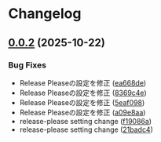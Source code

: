 # Changelog

## [0.0.2](https://github.com/terasaki-brisys/svelte-template/compare/v0.0.1...v0.0.2) (2025-10-22)


### Bug Fixes

* Release Pleaseの設定を修正 ([ea668de](https://github.com/terasaki-brisys/svelte-template/commit/ea668defce2110c88f2ce03864251c2629b3678e))
* Release Pleaseの設定を修正 ([8369c4e](https://github.com/terasaki-brisys/svelte-template/commit/8369c4e4a14c75f4212ec42600d98acc769c5a79))
* Release Pleaseの設定を修正 ([5eaf098](https://github.com/terasaki-brisys/svelte-template/commit/5eaf098895b8cd202fe6c0c1ab5a9056a2f385eb))
* Release Pleaseの設定を修正 ([a09e8aa](https://github.com/terasaki-brisys/svelte-template/commit/a09e8aabcb590c1a6979bbc0c72179b6332e1565))
* release-please setting change ([f19086a](https://github.com/terasaki-brisys/svelte-template/commit/f19086a2b94c735b98cfeb26d60a06a35d916d85))
* release-please setting change ([21badc4](https://github.com/terasaki-brisys/svelte-template/commit/21badc45a10a0f5b2f7b67f285f41025e9d3cfac))
